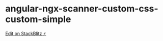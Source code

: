 # angular-ngx-scanner-custom-css-custom-simple

[Edit on StackBlitz ⚡️](https://stackblitz.com/edit/angular-ngx-scanner-css-custom-style)